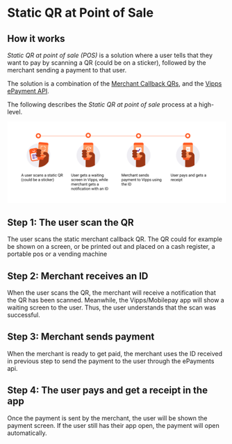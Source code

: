 <!-- START_METADATA
---
title: Static QR at Point of Sale
sidebar_label: Static QR at Point of Sale
sidebar_position: 20
pagination_next: null
pagination_prev: null
---
END_METADATA -->

# Static QR at Point of Sale

## How it works

_Static QR at point of sale (POS)_ is a solution where a user tells that they want to pay by scanning a QR (could be on a sticker), followed by the merchant sending a payment to that user.

The solution is a combination of the
[Merchant Callback QRs](https://vippsas.github.io/vipps-developer-docs/docs/APIs/qr-api),
and the
[Vipps ePayment API](https://vippsas.github.io/vipps-developer-docs/docs/APIs/epayment-api).

The following describes the _Static QR at point of sale_ process at a high-level.

![Loyalty Flow](images/static_qr_at_pos.png)


## Step 1: The user scan the QR

The user scans the static merchant callback QR. The QR could for example be shown on a screen, or be printed out and placed on a cash register, a portable pos or a vending machine

## Step 2: Merchant receives an ID

When the user scans the QR, the merchant will receive a notification that the QR has been scanned. Meanwhile, the Vipps/Mobilepay app will show a waiting screen to the user. Thus, the user understands that the scan was successful.

## Step 3: Merchant sends payment

When the merchant is ready to get paid, the merchant uses the ID received in previous step to send the payment to the user through the ePayments api.

## Step 4: The user pays and get a receipt in the app

Once the payment is sent by the merchant, the user will be shown the payment screen. If the user still has their app open, the payment will open automatically.
